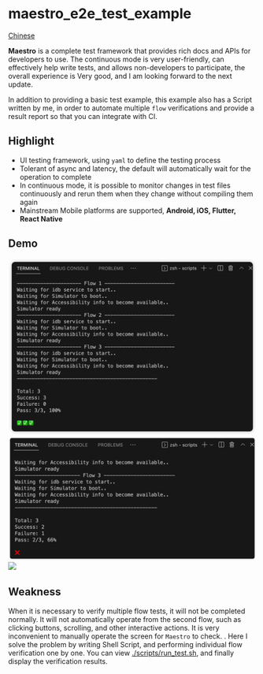 # maestro_e2e_test_example

[Chinese](./README_cn.md)

**Maestro** is a complete test framework that provides rich docs and APIs for developers to use. The continuous mode is very user-friendly, can effectively help write tests, and allows non-developers to participate, the overall experience is Very good, and I am looking forward to the next update.

In addition to providing a basic test example, this example also has a Script written by me, in order to automate multiple `flow` verifications and provide a result report so that you can integrate with CI.

## Highlight
- UI testing framework, using `yaml` to define the testing process
- Tolerant of async and latency, the default will automatically wait for the operation to complete
- In continuous mode, it is possible to monitor changes in test files continuously and rerun them when they change without compiling them again
- Mainstream Mobile platforms are supported, **Android, iOS, Flutter, React Native**

## Demo
<img src="./demo/success.png" />
<img src="./demo/failure.png" />
<img src="./demo/demo.gif" />

## Weakness
When it is necessary to verify multiple flow tests, it will not be completed normally. It will not automatically operate from the second flow, such as clicking buttons, scrolling, and other interactive actions. It is very inconvenient to manually operate the screen for `Maestro` to check. . Here I solve the problem by writing Shell Script, and performing individual flow verification one by one. You can view [./scripts/run_test.sh](./scripts/run_test.sh), and finally display the verification results.